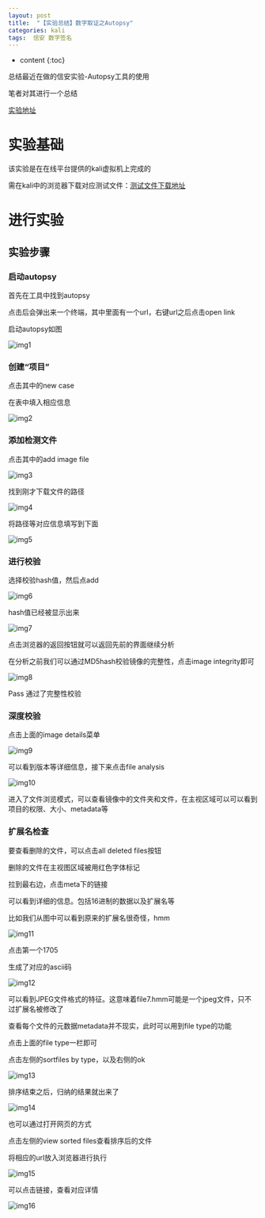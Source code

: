 ```yaml
---
layout: post
title:  "【实验总结】数字取证之Autopsy"
categories: kali
tags:  信安 数字签名
---
```


* content
{:toc}

总结最近在做的信安实验-Autopsy工具的使用

笔者对其进行一个总结

[实验地址](https://www.hetianlab.com/expc.do?ce=25adce1e-9b31-4e5a-8fd1-f4c52e03bfb3)

# 实验基础

该实验是在在线平台提供的kali虚拟机上完成的

需在kali中的浏览器下载对应测试文件：[测试文件下载地址](http://tools.hetianlab.com/tools/T022.zip)

# 进行实验

## 实验步骤

### 启动autopsy

首先在工具中找到autopsy

点击后会弹出来一个终端，其中里面有一个url，右键url之后点击open link

启动autopsy如图

![img1](http://www.cywjw99.com/img_autopsy/1.svg)

### 创建“项目”

点击其中的new case

在表中填入相应信息

![img2](http://www.cywjw99.com/img_autopsy/2.svg)

### 添加检测文件

点击其中的add image file

![img3](http://www.cywjw99.com/img_autopsy/3.svg)

找到刚才下载文件的路径

![img4](http://www.cywjw99.com/img_autopsy/4.svg)

将路径等对应信息填写到下面

![img5](http://www.cywjw99.com/img_autopsy/5.svg)

### 进行校验

选择校验hash值，然后点add

![img6](http://www.cywjw99.com/img_autopsy/6.svg)

hash值已经被显示出来

![img7](http://www.cywjw99.com/img_autopsy/7.svg)

点击浏览器的返回按钮就可以返回先前的界面继续分析

在分析之前我们可以通过MD5hash校验镜像的完整性，点击image integrity即可

![img8](http://www.cywjw99.com/img_autopsy/8.svg)

Pass 通过了完整性校验

### 深度校验

点击上面的image details菜单

![img9](http://www.cywjw99.com/img_autopsy/9.svg)

可以看到版本等详细信息，接下来点击file analysis

![img10](http://www.cywjw99.com/img_autopsy/10.svg)

进入了文件浏览模式，可以查看镜像中的文件夹和文件，在主视区域可以可以看到项目的权限、大小、metadata等

### 扩展名检查

要查看删除的文件，可以点击all deleted files按钮

删除的文件在主视图区域被用红色字体标记

拉到最右边，点击meta下的链接

可以看到详细的信息。包括16进制的数据以及扩展名等

比如我们从图中可以看到原来的扩展名很奇怪，hmm

![img11](http://www.cywjw99.com/img_autopsy/11.svg)

点击第一个1705

生成了对应的ascii码

![img12](http://www.cywjw99.com/img_autopsy/12.svg)

可以看到JPEG文件格式的特征。这意味着file7.hmm可能是一个jpeg文件，只不过扩展名被修改了

查看每个文件的元数据metadata并不现实，此时可以用到file type的功能

点击上面的file type一栏即可

点击左侧的sortfiles by type，以及右侧的ok

![img13](http://www.cywjw99.com/img_autopsy/13.svg)

排序结束之后，归纳的结果就出来了

![img14](http://www.cywjw99.com/img_autopsy/14.svg)

也可以通过打开网页的方式

点击左侧的view sorted files查看排序后的文件

将相应的url放入浏览器进行执行

![img15](http://www.cywjw99.com/img_autopsy/15.svg)

可以点击链接，查看对应详情

![img16](http://www.cywjw99.com/img_autopsy/16.svg)








